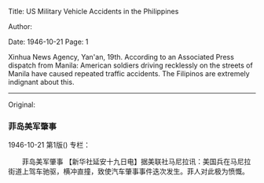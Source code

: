 Title: US Military Vehicle Accidents in the Philippines

Author:

Date: 1946-10-21
Page: 1

Xinhua News Agency, Yan'an, 19th. According to an Associated Press dispatch from Manila: American soldiers driving recklessly on the streets of Manila have caused repeated traffic accidents. The Filipinos are extremely indignant about this.



<hr /> 

Original: 


### 菲岛美军肇事

1946-10-21
第1版()
专栏：

　　菲岛美军肇事
    【新华社延安十九日电】据美联社马尼拉讯：美国兵在马尼拉街道上驾车驰驱，横冲直撞，致使汽车肇事事件迭次发生。菲人对此极为愤慨。
